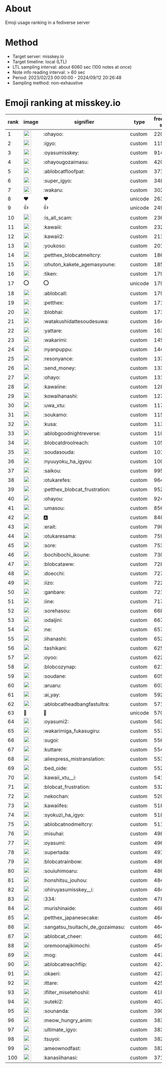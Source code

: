 # About
Emoji usage ranking in a fediverse server

# Method
- Target server: misskey.io
- Target timeline: local (LTL)
- LTL sampling interval: about 6060 sec (100 notes at once)
- Note info reading interval: > 60 sec
- Period: 2023/02/23 00:00:00 - 2024/09/12 20:26:48 
- Sampling method: non-exhaustive

# Emoji ranking at misskey.io

|rank|image|signifier|type|frequency score|
|----|----|----|----|----|
|1|<img height="24" src="https://misskey.io/emoji/ohayoo.webp">|:ohayoo:|custom|220549|
|2|<img height="24" src="https://misskey.io/emoji/igyo.webp">|:igyo:|custom|115597|
|3|<img height="24" src="https://misskey.io/emoji/oyasumisskey.webp">|:oyasumisskey:|custom|91414|
|4|<img height="24" src="https://misskey.io/emoji/ohayougozaimasu.webp">|:ohayougozaimasu:|custom|42008|
|5|<img height="24" src="https://misskey.io/emoji/ablobcatfloofpat.webp">|:ablobcatfloofpat:|custom|37182|
|6|<img height="24" src="https://misskey.io/emoji/super_igyo.webp">|:super_igyo:|custom|34874|
|7|<img height="24" src="https://misskey.io/emoji/wakaru.webp">|:wakaru:|custom|30282|
|8|❤|❤|unicode|26328|
|9|👍|👍|unicode|24965|
|10|<img height="24" src="https://misskey.io/emoji/is_all_scam.webp">|:is_all_scam:|custom|23612|
|11|<img height="24" src="https://misskey.io/emoji/kawaiii.webp">|:kawaiii:|custom|23297|
|12|<img height="24" src="https://misskey.io/emoji/kawaii2.webp">|:kawaii2:|custom|21115|
|13|<img height="24" src="https://misskey.io/emoji/youkoso.webp">|:youkoso:|custom|20100|
|14|<img height="24" src="https://misskey.io/emoji/petthex_blobcatmeltcry.webp">|:petthex_blobcatmeltcry:|custom|18652|
|15|<img height="24" src="https://misskey.io/emoji/ohuton_kakete_agemasyoune.webp">|:ohuton_kakete_agemasyoune:|custom|18589|
|16|<img height="24" src="https://misskey.io/emoji/tiken.webp">|:tiken:|custom|17993|
|17|⭕|⭕|unicode|17943|
|18|<img height="24" src="https://misskey.io/emoji/ablobcall.webp">|:ablobcall:|custom|17913|
|19|<img height="24" src="https://misskey.io/emoji/petthex.webp">|:petthex:|custom|17198|
|20|<img height="24" src="https://misskey.io/emoji/blobhai.webp">|:blobhai:|custom|17113|
|21|<img height="24" src="https://misskey.io/emoji/watakushidattesoudesuwa.webp">|:watakushidattesoudesuwa:|custom|16480|
|22|<img height="24" src="https://misskey.io/emoji/yattare.webp">|:yattare:|custom|16340|
|23|<img height="24" src="https://misskey.io/emoji/wakarimi.webp">|:wakarimi:|custom|14521|
|24|<img height="24" src="https://misskey.io/emoji/nyanpuppu.webp">|:nyanpuppu:|custom|14417|
|25|<img height="24" src="https://misskey.io/emoji/resonyance.webp">|:resonyance:|custom|13720|
|26|<img height="24" src="https://misskey.io/emoji/send_money.webp">|:send_money:|custom|13322|
|27|<img height="24" src="https://misskey.io/emoji/ohayo.webp">|:ohayo:|custom|13179|
|28|<img height="24" src="https://misskey.io/emoji/kawaiine.webp">|:kawaiine:|custom|12810|
|29|<img height="24" src="https://misskey.io/emoji/kowaihanashi.webp">|:kowaihanashi:|custom|12710|
|30|<img height="24" src="https://misskey.io/emoji/uwa_xtu.webp">|:uwa_xtu:|custom|11798|
|31|<img height="24" src="https://misskey.io/emoji/soukamo.webp">|:soukamo:|custom|11555|
|32|<img height="24" src="https://misskey.io/emoji/kusa.webp">|:kusa:|custom|11382|
|33|<img height="24" src="https://misskey.io/emoji/ablobgoodnightreverse.webp">|:ablobgoodnightreverse:|custom|11021|
|34|<img height="24" src="https://misskey.io/emoji/blobcatdroolreach.webp">|:blobcatdroolreach:|custom|10572|
|35|<img height="24" src="https://misskey.io/emoji/soudasouda.webp">|:soudasouda:|custom|10151|
|36|<img height="24" src="https://misskey.io/emoji/nyuuyoku_ha_igyou.webp">|:nyuuyoku_ha_igyou:|custom|10059|
|37|<img height="24" src="https://misskey.io/emoji/saikou.webp">|:saikou:|custom|9954|
|38|<img height="24" src="https://misskey.io/emoji/otukarefes.webp">|:otukarefes:|custom|9644|
|39|<img height="24" src="https://misskey.io/emoji/petthex_blobcat_frustration.webp">|:petthex_blobcat_frustration:|custom|9529|
|40|<img height="24" src="https://misskey.io/emoji/ohayou.webp">|:ohayou:|custom|9249|
|41|<img height="24" src="https://misskey.io/emoji/umasou.webp">|:umasou:|custom|8568|
|42|<img height="24" src="https://misskey.io/emoji/a.webp">|:a:|custom|8488|
|43|<img height="24" src="https://misskey.io/emoji/erait.webp">|:erait:|custom|7985|
|44|<img height="24" src="https://misskey.io/emoji/otukaresama.webp">|:otukaresama:|custom|7591|
|45|<img height="24" src="https://misskey.io/emoji/sore.webp">|:sore:|custom|7533|
|46|<img height="24" src="https://misskey.io/emoji/bochibochi_ikoune.webp">|:bochibochi_ikoune:|custom|7309|
|47|<img height="24" src="https://misskey.io/emoji/blobcataww.webp">|:blobcataww:|custom|7288|
|48|<img height="24" src="https://misskey.io/emoji/doecchi.webp">|:doecchi:|custom|7274|
|49|<img height="24" src="https://misskey.io/emoji/iizo.webp">|:iizo:|custom|7220|
|50|<img height="24" src="https://misskey.io/emoji/ganbare.webp">|:ganbare:|custom|7212|
|51|<img height="24" src="https://misskey.io/emoji/iine.webp">|:iine:|custom|7176|
|52|<img height="24" src="https://misskey.io/emoji/sorehasou.webp">|:sorehasou:|custom|6684|
|53|<img height="24" src="https://misskey.io/emoji/odaijini.webp">|:odaijini:|custom|6674|
|54|<img height="24" src="https://misskey.io/emoji/ne.webp">|:ne:|custom|6576|
|55|<img height="24" src="https://misskey.io/emoji/iihanashi.webp">|:iihanashi:|custom|6528|
|56|<img height="24" src="https://misskey.io/emoji/tashikani.webp">|:tashikani:|custom|6256|
|57|<img height="24" src="https://misskey.io/emoji/oyoo.webp">|:oyoo:|custom|6229|
|58|<img height="24" src="https://misskey.io/emoji/blobcozynap.webp">|:blobcozynap:|custom|6213|
|59|<img height="24" src="https://misskey.io/emoji/soudane.webp">|:soudane:|custom|6059|
|60|<img height="24" src="https://misskey.io/emoji/aruaru.webp">|:aruaru:|custom|6035|
|61|<img height="24" src="https://misskey.io/emoji/ai_yay.webp">|:ai_yay:|custom|5923|
|62|<img height="24" src="https://misskey.io/emoji/ablobcatheadbangfastultra.webp">|:ablobcatheadbangfastultra:|custom|5711|
|63|🎉|🎉|unicode|5709|
|64|<img height="24" src="https://misskey.io/emoji/oyasumi2.webp">|:oyasumi2:|custom|5620|
|65|<img height="24" src="https://misskey.io/emoji/wakarimiga_fukasugiru.webp">|:wakarimiga_fukasugiru:|custom|5574|
|66|<img height="24" src="https://misskey.io/emoji/sugoi.webp">|:sugoi:|custom|5560|
|67|<img height="24" src="https://misskey.io/emoji/kuttare.webp">|:kuttare:|custom|5548|
|68|<img height="24" src="https://misskey.io/emoji/aliexpress_mistranslation.webp">|:aliexpress_mistranslation:|custom|5533|
|69|<img height="24" src="https://misskey.io/emoji/bed_oide.webp">|:bed_oide:|custom|5528|
|70|<img height="24" src="https://misskey.io/emoji/kawaii_xtu__i.webp">|:kawaii_xtu__i:|custom|5414|
|71|<img height="24" src="https://misskey.io/emoji/blobcat_frustration.webp">|:blobcat_frustration:|custom|5323|
|72|<img height="24" src="https://misskey.io/emoji/nekochan.webp">|:nekochan:|custom|5205|
|73|<img height="24" src="https://misskey.io/emoji/kawaiifes.webp">|:kawaiifes:|custom|5187|
|74|<img height="24" src="https://misskey.io/emoji/syokuzi_ha_igyo.webp">|:syokuzi_ha_igyo:|custom|5183|
|75|<img height="24" src="https://misskey.io/emoji/ablobcatnodmeltcry.webp">|:ablobcatnodmeltcry:|custom|5118|
|76|<img height="24" src="https://misskey.io/emoji/misuhai.webp">|:misuhai:|custom|4980|
|77|<img height="24" src="https://misskey.io/emoji/oyasumi.webp">|:oyasumi:|custom|4963|
|78|<img height="24" src="https://misskey.io/emoji/supertada.webp">|:supertada:|custom|4917|
|79|<img height="24" src="https://misskey.io/emoji/blobcatrainbow.webp">|:blobcatrainbow:|custom|4869|
|80|<img height="24" src="https://misskey.io/emoji/souiuhimoaru.webp">|:souiuhimoaru:|custom|4861|
|81|<img height="24" src="https://misskey.io/emoji/honshitsu_jouhou.webp">|:honshitsu_jouhou:|custom|4847|
|82|<img height="24" src="https://misskey.io/emoji/ohiruyasumisskey__i.webp">|:ohiruyasumisskey__i:|custom|4846|
|83|<img height="24" src="https://misskey.io/emoji/334.webp">|:334:|custom|4783|
|84|<img height="24" src="https://misskey.io/emoji/murishinaide.webp">|:murishinaide:|custom|4685|
|85|<img height="24" src="https://misskey.io/emoji/petthex_japanesecake.webp">|:petthex_japanesecake:|custom|4640|
|86|<img height="24" src="https://misskey.io/emoji/sangatsu_tsuitachi_de_gozaimasu.webp">|:sangatsu_tsuitachi_de_gozaimasu:|custom|4640|
|87|<img height="24" src="https://misskey.io/emoji/ablobcat_cheer.webp">|:ablobcat_cheer:|custom|4624|
|88|<img height="24" src="https://misskey.io/emoji/oremoonajikimochi.webp">|:oremoonajikimochi:|custom|4549|
|89|<img height="24" src="https://misskey.io/emoji/mog.webp">|:mog:|custom|4471|
|90|<img height="24" src="https://misskey.io/emoji/ablobcatreachflip.webp">|:ablobcatreachflip:|custom|4275|
|91|<img height="24" src="https://misskey.io/emoji/okaeri.webp">|:okaeri:|custom|4272|
|92|<img height="24" src="https://misskey.io/emoji/ittare.webp">|:ittare:|custom|4253|
|93|<img height="24" src="https://misskey.io/emoji/ifilter_misetehoshii.webp">|:ifilter_misetehoshii:|custom|4185|
|94|<img height="24" src="https://misskey.io/emoji/suteki2.webp">|:suteki2:|custom|4073|
|95|<img height="24" src="https://misskey.io/emoji/sounanda.webp">|:sounanda:|custom|3909|
|96|<img height="24" src="https://misskey.io/emoji/meow_hungry_anim.webp">|:meow_hungry_anim:|custom|3836|
|97|<img height="24" src="https://misskey.io/emoji/ultimate_igyo.webp">|:ultimate_igyo:|custom|3832|
|98|<img height="24" src="https://misskey.io/emoji/tsuyoi.webp">|:tsuyoi:|custom|3828|
|99|<img height="24" src="https://misskey.io/emoji/ameownodfast.webp">|:ameownodfast:|custom|3827|
|100|<img height="24" src="https://misskey.io/emoji/kanasiihanasi.webp">|:kanasiihanasi:|custom|3712|
